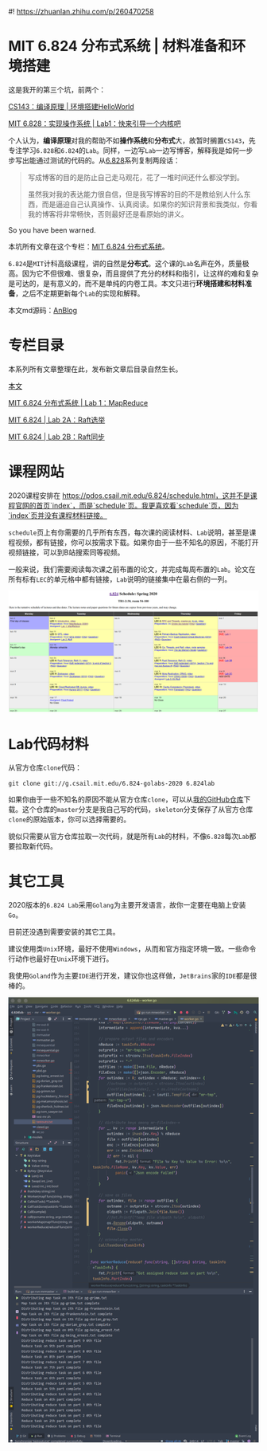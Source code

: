 #! https://zhuanlan.zhihu.com/p/260470258

# MIT 6.824 分布式系统 | 材料准备和环境搭建

这是我开的第三个坑，前两个：

[CS143：编译原理 | 环境搭建HelloWorld](https://zhuanlan.zhihu.com/p/226190284)

[MIT 6.828：实现操作系统 | Lab1：快来引导一个内核吧](https://zhuanlan.zhihu.com/p/166413604)

个人认为，**编译原理**对我的帮助不如**操作系统**和**分布式**大，故暂时搁置`CS143`，先专注学习`6.828`和`6.824`的`Lab`。同样，一边写`Lab`一边写博客，解释我是如何一步步写出能通过测试的代码的。从[6.828](https://zhuanlan.zhihu.com/p/166413604)系列复制两段话：

>   写成博客的目的是防止自己走马观花，花了一堆时间还什么都没学到。
>
>   虽然我对我的表达能力很自信，但是我写博客的目的不是教给别人什么东西，而是逼迫自己认真操作、认真阅读。如果你的知识背景和我类似，你看我的博客将非常畅快，否则最好还是看原始的讲义。

So you have been warned.

本坑所有文章在这个专栏：[MIT 6.824 分布式系统](https://github.com/Anarion-zuo/AnBlogs/blob/master/6.828/lab1.md)。

`6.824`是`MIT`计科高级课程，讲的自然是**分布式**。这个课的`Lab`名声在外，质量极高。因为它不但很难、很复杂，而且提供了充分的材料和指引，让这样的难和复杂是可达的，是有意义的，而不是单纯的内卷工具。本文只进行**环境搭建和材料准备**，之后不定期更新每个`Lab`的实现和解释。

本文md源码：[AnBlog](https://github.com/Anarion-zuo/AnBlogs/blob/master/6.824/lab0-intro.md)

# 专栏目录

本系列所有文章整理在此，发布新文章后目录自然生长。

[本文](https://zhuanlan.zhihu.com/p/260470258)

[MIT 6.824 分布式系统 | Lab 1：MapReduce](https://zhuanlan.zhihu.com/p/260752052)

[MIT 6.824 | Lab 2A：Raft选举](https://zhuanlan.zhihu.com/p/264448558)

[MIT 6.824 | Lab 2B：Raft同步](https://zhuanlan.zhihu.com/p/266901448)

# 课程网站

2020课程安排在 https://pdos.csail.mit.edu/6.824/schedule.html，这并不是课程官网的首页`index`，而是`schedule`页。我更喜欢看`schedule`页，因为`index`页并没有课程材料链接。

`schedule`页上有你需要的几乎所有东西，每次课的阅读材料、`Lab`说明，甚至是课程视频，都有链接，你可以按需求下载。如果你由于一些不知名的原因，不能打开视频链接，可以到B站搜索同等视频。

一般来说，我们需要阅读每次课之前布置的论文，并完成每周布置的`Lab`。论文在所有标有`LEC`的单元格中都有链接，`Lab`说明的链接集中在最右侧的一列。

![schedule页](lab0-intro.assets/image-20200929174224863.png)

# Lab代码材料

从官方仓库`clone`代码：

```shell
git clone git://g.csail.mit.edu/6.824-golabs-2020 6.824lab
```

如果你由于一些不知名的原因不能从官方仓库`clone`，可以从[我的GitHub仓库](https://github.com/Anarion-zuo/MIT-6.824)下载。这个仓库的`master`分支是我自己写的代码，`skeleton`分支保存了从官方仓库`clone`的原始版本，你可以选择需要的。

貌似只需要从官方仓库拉取一次代码，就是所有`Lab`的材料，不像`6.828`每次`Lab`都要拉取新代码。

# 其它工具

2020版本的`6.824 Lab`采用`Golang`为主要开发语言，故你一定要在电脑上安装`Go`。

目前还没遇到需要安装的其它工具。

建议使用类`Unix`环境，最好不使用`Windows`，从而和官方指定环境一致。一些命令行动作也最好在`Unix`环境下进行。

我使用`Goland`作为主要`IDE`进行开发，建议你也这样做，`JetBrains`家的`IDE`都是很棒的。

![Goland](lab0-intro.assets/image-20200929175714852.png)